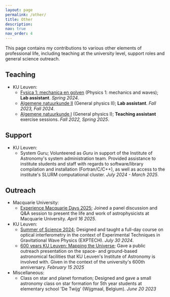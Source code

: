 ```yaml
---
layout: page
permalink: /other/
title: Other
description: 
nav: true
nav_order: 4
---
```


<style>
/* HTML/CSS pseudo-element after main body to add background image*/
body::after {
  content: "";
  background: url('../assets/img/cover_phd_impressionist_upscaled_brighter.png');
  background-size:cover;
  background-repeat:no-repeat;
  opacity: 0.4;
  background-position: 50% 0;
  top: 0;
  left: 0;
  bottom: 0;
  right: 0;
  position: absolute;
  z-index: -1;
}
</style>

This page contains my contributions to various other elements of professional life, including teaching at the university level, 
support roles and general science outreach.

## Teaching

- KU Leuven:
  - [Fysica 1: mechanica en golven](https://onderwijsaanbod.kuleuven.be/syllabi/n/I0N10EN.htm#activetab=doelstellingen_idp36464) (Physics 1: mechanics and waves); **Lab assistant**. *Spring 2024*.
  - [Algemene natuurkunde II](https://onderwijsaanbod.kuleuven.be/syllabi/n/G0N13BN.htm#activetab=doelstellingen_idp1117680) (General physics II); **Lab assistant**. *Fall 2023, Fall 2024*.
  - [Algemene natuurkunde I](https://onderwijsaanbod.kuleuven.be/syllabi/n/G0N03BN.htm#activetab=doelstellingen_idp5521952) (General physics I); **Teaching assistant** exercise sessions. *Fall 2022, Spring 2025*.

## Support
- KU Leuven:
  - System Guru; Volunteered as *Guru* in support of the Institute of Astronomy's system administration team.
  Provided assistance to institute students and staff with regards to software/library compilation and installation (Fortran/C/C++), as well as access to the
  institute's SLURM computational cluster. *July 2024 - March 2025*.
 
## Outreach
- Macquarie University:
  - [Experience Macquarie Days 2025](https://event.mq.edu.au/experience-macquarie); Joined a panel discussion and Q&A session to present the life and work of astrophysicists at Macquarie University. *April 16 2025*.
- KU Leuven:
  - [Summer of Science 2024](https://wet.kuleuven.be/welcomeatscience/summerofscience); Designed and taught a full-day course on optical interferometry in the context of Experimental Techniques in Gravitational Wave Physics (EXPTECH). *July 30 2024*.
  - [600 years KU Leuven: Mapping the Universe](https://www.kuleuven.be/600years/); Gave a public outreach presentation on the space- and ground-based astronomical facilities that KU Leuven's Institute of Astronomy is involved with. Given in the context of the university's 600th anniversary. *February 15 2025*
- Miscellaneous:
  - Class on star and planet formation; Designed and gave a small astronomy class on star formation for 5th year students at elementary school \'De Twijg\' (Wijgmaal, Belgium). *June 20 2023*

